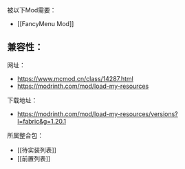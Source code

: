 被以下Mod需要：
- [[FancyMenu Mod]]

兼容性：
- 

网址：
- https://www.mcmod.cn/class/14287.html
- https://modrinth.com/mod/load-my-resources

下载地址：
- https://modrinth.com/mod/load-my-resources/versions?l=fabric&g=1.20.1

所属整合包：
- [[待实装列表]]
- [[前置列表]]